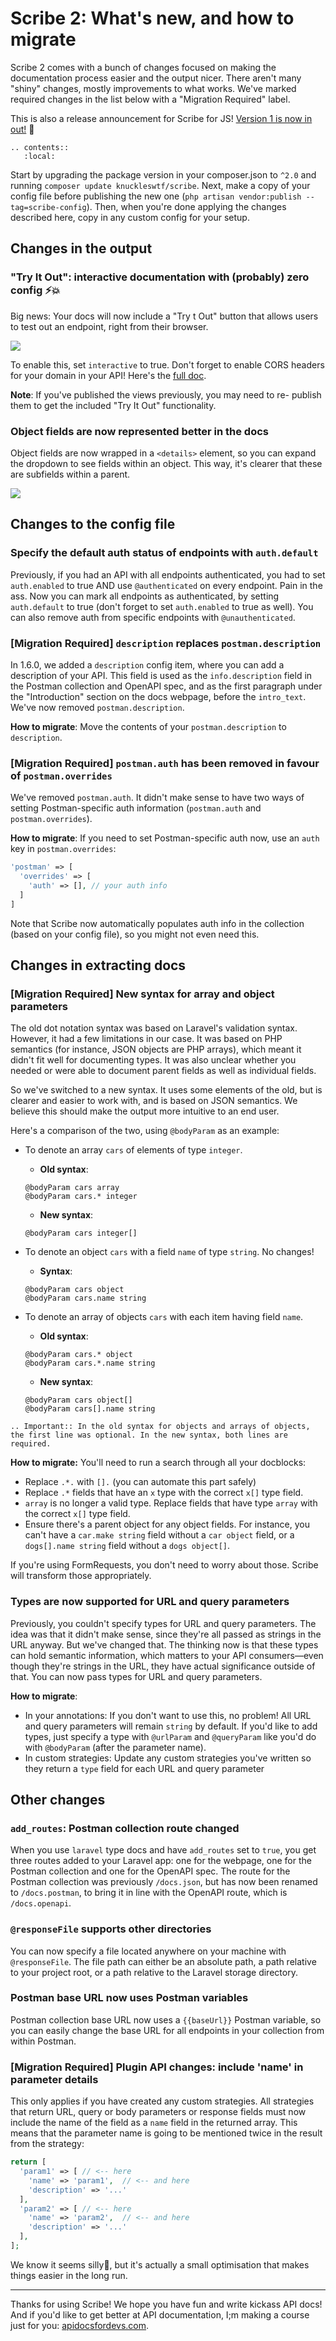 # Scribe 2: What's new, and how to migrate

Scribe 2 comes with a bunch of changes focused on making the documentation process easier and the output nicer. There aren't many "shiny" changes, mostly improvements to what works. We've marked required changes in the list below with a "Migration Required" label.

This is also a release announcement for Scribe for JS! [Version 1 is now in out!](https://github.com/knuckleswtf/scribe-js) 🎉 

```eval_rst
.. contents:: 
   :local:
```

Start by upgrading the package version in your composer.json to `^2.0` and running `composer update knuckleswtf/scribe`. Next, make a copy of your config file before publishing the new one (`php artisan vendor:publish --tag=scribe-config`). Then, when you're done applying the changes described here, copy in any custom config for your setup.

## Changes in the output 

### "Try It Out": interactive documentation with (probably) zero config ⚡💥
Big news: Your docs will now include a "Try t Out" button that allows users to test out an endpoint, right from their browser.

![](./images/tryitout-button.jpg)

To enable this, set `interactive` to true. Don't forget to enable CORS headers for your domain in your API! Here's the [full doc](./generating-documentation.html#configuring-interactive-documentation).

**Note**: If you've published the views previously, you may need to re- publish them to get the included "Try It Out" functionality.

### Object fields are now represented better in the docs
Object fields are now wrapped in a `<details>` element, so you can expand the dropdown to see fields within an object. This way, it's clearer that these are subfields within a parent.

![](./images/object-fields.jpg)


## Changes to the config file
   
### Specify the default auth status of endpoints with `auth.default`
Previously, if you had an API with all endpoints authenticated, you had to set `auth.enabled` to true AND use `@authenticated` on every endpoint. Pain in the ass. Now you can mark all endpoints as authenticated, by setting `auth.default` to true (don't forget to set `auth.enabled` to true as well). You can also remove auth from specific endpoints with `@unauthenticated`.
   
### [Migration Required] `description` replaces `postman.description`
In 1.6.0, we added a `description` config item, where you can add a description of your API. This field is used as the `info.description` field in the Postman collection and OpenAPI spec, and as the first paragraph under the "Introduction" section on the docs webpage, before the `intro_text`. We've now removed `postman.description`.

**How to migrate**: Move the contents of your `postman.description` to `description`.

### [Migration Required] `postman.auth` has been removed in favour of `postman.overrides`
We've removed `postman.auth`. It didn't make sense to have two ways of setting Postman-specific auth information (`postman.auth` and `postman.overrides`).

**How to migrate**: If you need to set Postman-specific auth now, use an `auth` key in `postman.overrides`:

```php
'postman' => [
  'overrides' => [
    'auth' => [], // your auth info
  ]
]
```

Note that Scribe now automatically populates auth info in the collection (based on your config file), so you might not even need this.

## Changes in extracting docs
### [Migration Required] New syntax for array and object parameters
The old dot notation syntax was based on Laravel's validation syntax. However, it had a few limitations in our case. It was based on PHP semantics (for instance, JSON objects are PHP arrays), which meant it didn't fit well for documenting types. It was also unclear whether you needed or were able to document parent fields as well as individual fields.

So we've switched to a new syntax. It uses some elements of the old, but is clearer and easier to work with, and is based on JSON semantics. We believe this should make the output more intuitive to an end user.

Here's a comparison of the two, using `@bodyParam` as an example:

- To denote an array `cars` of elements of type `integer`.
  
  - **Old syntax**:
  
  ```
  @bodyParam cars array
  @bodyParam cars.* integer
  ```
  
  - **New syntax**: 
  ```
  @bodyParam cars integer[]
  ```


- To denote an object `cars` with a field `name` of type `string`. No changes!
  
  - **Syntax**: 
  ```
  @bodyParam cars object
  @bodyParam cars.name string
  ```


- To denote an array of objects `cars` with each item having field `name`.
  
  - **Old syntax**: 
  ```
  @bodyParam cars.* object
  @bodyParam cars.*.name string
  ```
  
  - **New syntax**: 
  ```
  @bodyParam cars object[]
  @bodyParam cars[].name string
  ```

```eval_rst
.. Important:: In the old syntax for objects and arrays of objects, the first line was optional. In the new syntax, both lines are required. 
```

**How to migrate:**
You'll need to run a search through all your docblocks:
- Replace `.*.` with `[].` (you can automate this part safely)
- Replace `.*` fields that have an `x` type with the correct `x[]` type field. 
- `array` is no longer a valid type. Replace fields that have type `array` with the correct `x[]` type field.
- Ensure there's a parent object for any object fields. For instance, you can't have a `car.make string` field without a `car object` field, or a  `dogs[].name string` field without a `dogs object[]`.

If you're using FormRequests, you don't need to worry about those. Scribe will transform those appropriately.

### Types are now supported for URL and query parameters
Previously, you couldn't specify types for URL and query parameters. The idea was that it didn't make sense, since they're all passed as strings in the URL anyway. But we've changed that. The thinking now is that these types can hold semantic information, which matters to your API consumers—even though they're strings in the URL, they have actual significance outside of that. You can now pass types for URL and query parameters.

**How to migrate**:
- In your annotations: If you don't want to use this, no problem! All URL and query parameters will remain `string` by default. If you'd like to add types, just specify a type with `@urlParam` and `@queryParam` like you'd do with `@bodyParam` (after the parameter name).
- In custom strategies: Update any custom strategies you've written so they return a `type` field for each URL and query parameter

## Other changes
### `add_routes`: Postman collection route changed
When you use `laravel` type docs and have `add_routes` set to `true`, you get three routes added to your Laravel app: one for the webpage, one for the Postman collection and one for the OpenAPI spec. The route for the Postman collection was previously `/docs.json`, but has now been renamed to `/docs.postman`, to bring it in line with the OpenAPI route, which is `/docs.openapi`.

### `@responseFile` supports other directories
You can now specify a file located anywhere on your machine with `@responseFile`. The file path can either be an absolute path, a path relative to your project root, or a path relative to the Laravel storage directory.

### Postman base URL now uses Postman variables
Postman collection base URL now uses a `{{baseUrl}}` Postman variable, so you can easily change the base URL for all endpoints in your collection from within Postman.

### [Migration Required] Plugin API changes: include 'name' in parameter details
This only applies if you have created any custom strategies. All strategies that return URL, query or body parameters or response fields must now include the name of the field as a `name` field in the returned array. This means that the parameter name is going to be mentioned twice in the result from the strategy:

```php
return [
  'param1' => [ // <-- here
    'name' => 'param1',  // <-- and here
    'description' => '...'
  ],
  'param2' => [ // <-- here
    'name' => 'param2',  // <-- and here
    'description' => '...'
  ],
];
```

We know it seems silly🙂, but it's actually a small optimisation that makes things easier in the long run.

<hr>

Thanks for using Scribe! We hope you have fun and write kickass API docs! And if you'd like to get better at API documentation, I;m making a course just for you: [apidocsfordevs.com](https://apidocsfordevs.com).
